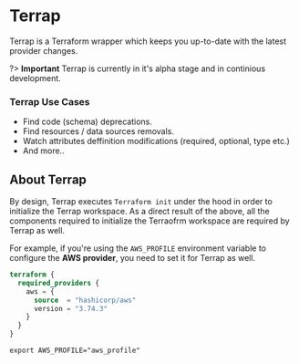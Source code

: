 # Terrap
Terrap is a Terraform wrapper which keeps you up-to-date with the latest provider changes.

?> **Important** Terrap is currently in it's alpha stage and in continious development.

### Terrap Use Cases
* Find code (schema) deprecations.
* Find resources / data sources removals.
* Watch attributes deffinition modifications (required, optional, type etc.)
* And more..

## About Terrap
By design, Terrap executes `Terraform init` under the hood in order to initialize the Terrap workspace.
As a direct result of the above, all the components required to initialize the Terraofrm workspace are required by Terrap as well.

For example, if you're using the `AWS_PROFILE` environment variable to configure the **AWS provider**, you need to set it for Terrap as well.

```terraform
terraform {
  required_providers {
    aws = {
      source  = "hashicorp/aws"
      version = "3.74.3"
    }
  }
}
```

```shell
export AWS_PROFILE="aws_profile"
```